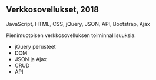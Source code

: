 ## Verkkosovellukset, 2018
JavaScript, HTML, CSS, jQuery, JSON, API, Bootstrap, Ajax

Pienimuotoisen verkkosovelluksen toiminnallisuuksia:
- jQuery perusteet
- DOM
- JSON ja Ajax
- CRUD
- API
